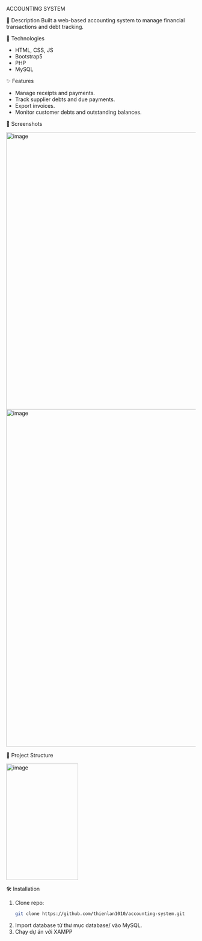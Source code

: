 ACCOUNTING SYSTEM

📖 Description
Built a web-based accounting system to manage financial transactions and debt tracking.

🚀 Technologies
- HTML, CSS, JS
- Bootstrap5
- PHP
- MySQL

✨ Features
- Manage receipts and payments.
- Track supplier debts and due payments.
- Export invoices.
- Monitor customer debts and outstanding balances.

📸 Screenshots

<img width="1841" height="736" alt="image" src="https://github.com/user-attachments/assets/3b541263-c732-4cd8-8803-a0ed018b9702" />

<img width="1842" height="897" alt="image" src="https://github.com/user-attachments/assets/360088b2-d789-4c9c-bd37-9859cda38e7e" />


📂 Project Structure

<img width="191" height="309" alt="image" src="https://github.com/user-attachments/assets/7113b3fe-11da-45b9-8484-19685ecfedcc" />

🛠️ Installation
1. Clone repo:
   ```bash
   git clone https://github.com/thienlan1010/accounting-system.git
2. Import database từ thư mục database/ vào MySQL.
3. Chạy dự án với XAMPP

